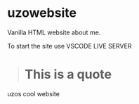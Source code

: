# uzowebsite

Vanilla HTML website about me.

To start the site use VSCODE LIVE SERVER

> # This is a quote
uzos cool website
